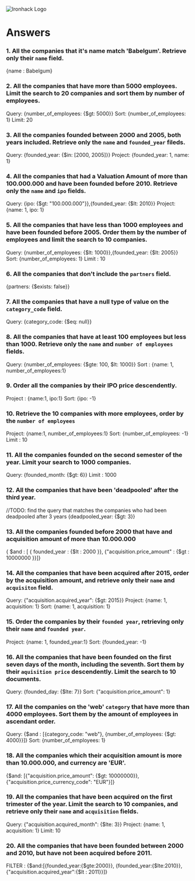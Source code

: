 ![Ironhack Logo](https://i.imgur.com/1QgrNNw.png)

# Answers

### 1. All the companies that it's name match 'Babelgum'. Retrieve only their `name` field.

{name : Babelgum}

### 2. All the companies that have more than 5000 employees. Limit the search to 20 companies and sort them by **number of employees**.

Query: {number_of_employees: {$gt: 5000}}
Sort: {number_of_employees: 1}
Limit: 20

### 3. All the companies founded between 2000 and 2005, both years included. Retrieve only the `name` and `founded_year` fileds.

Query: {founded_year: {$in: [2000, 2005]}}
Project: {founded_year: 1, name: 1}

### 4. All the companies that had a Valuation Amount of more than 100.000.000 and have been founded before 2010. Retrieve only the `name` and `ipo` fields.

Query: {ipo: {$gt: "100.000.000"}},{founded_year: {$lt: 2010}}
Project: {name: 1, ipo: 1}

### 5. All the companies that have less than 1000 employees and have been founded before 2005. Order them by the number of employees and limit the search to 10 companies.

Query: {number_of_employees: {$lt: 1000}},{founded_year: {$lt: 2005}}
Sort: {number_of_employees: 1}
Limit : 10

### 6. All the companies that don't include the `partners` field.

{partners: {$exists: false}}

### 7. All the companies that have a null type of value on the `category_code` field.

Query: {category_code: {$eq: null}}

### 8. All the companies that have at least 100 employees but less than 1000. Retrieve only the `name` and `number of employees` fields.

Query: {number_of_employees: {$gte: 100, $lt: 1000}}
Sort : {name: 1, number_of_employees:1}

### 9. Order all the companies by their IPO price descendently.

Project : {name:1, ipo:1}
Sort: {ipo: -1}

### 10. Retrieve the 10 companies with more employees, order by the `number of employees`

Project: {name:1, number_of_employees:1}
Sort: {number_of_employees: -1}
Limit : 10

### 11. All the companies founded on the second semester of the year. Limit your search to 1000 companies.

Query: {founded_month: {$gt: 6}}
Limit : 1000

### 12. All the companies that have been 'deadpooled' after the third year.
//TODO: find the query that matches the companies who had been deadpooled after 3 years 
{deadpooled_year: {$gt: 3}}

### 13. All the companies founded before 2000 that have and acquisition amount of more than 10.000.000

{ $and : [ { founded_year : {$lt : 2000 }}, {"acquisition.price_amount" : {$gt : 10000000 }}]}

### 14. All the companies that have been acquired after 2015, order by the acquisition amount, and retrieve only their `name` and `acquisiton` field.

Query: {"acquisition.acquired_year": {$gt: 2015}}
Project: {name: 1, acquisition: 1}
Sort: {name: 1, acquisition: 1}

### 15. Order the companies by their `founded year`, retrieving only their `name` and `founded year`.

Project: {name: 1, founded_year:1}
Sort: {founded_year: -1}

### 16. All the companies that have been founded on the first seven days of the month, including the seventh. Sort them by their `aquisition price` descendently. Limit the search to 10 documents.

Query: {founded_day: {$lte: 7}} 
Sort: {"acquisition.price_amount": 1}

### 17. All the companies on the 'web' `category` that have more than 4000 employees. Sort them by the amount of employees in ascendant order.

Query: {$and : [{category_code: "web"}, {number_of_employees: {$gt: 4000}}]}
Sort: {number_of_employees: 1}

### 18. All the companies which their acquisition amount is more than 10.000.000, and currency are 'EUR'.

{$and: [{"acquisition.price_amount": {$gt: 10000000}}, {"acquisition.price_currency_code": "EUR"}]}

### 19. All the companies that have been acquired on the first trimester of the year. Limit the search to 10 companies, and retrieve only their `name` and `acquisition` fields.

Query: {"acquisition.acquired_month": {$lte: 3}}
Project: {name: 1, acquisition: 1}
Limit: 10

### 20. All the companies that have been founded between 2000 and 2010, but have not been acquired before 2011.

FILTER : {$and:[{founded_year:{$gte:2000}}, {founded_year:{$lte:2010}}, {"acquisition.acquired_year":{$lt : 2011}}]}
